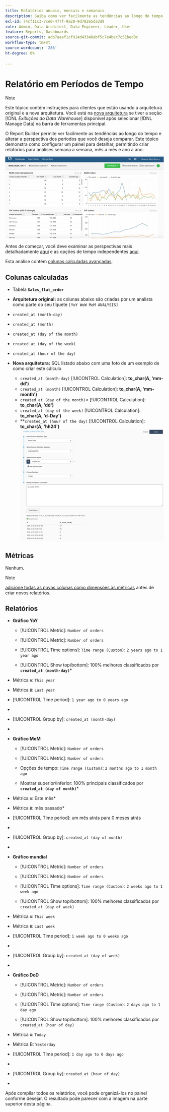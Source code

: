 ```yaml
---
title: Relatórios anuais, mensais e semanais
description: Saiba como ver facilmente as tendências ao longo do tempo e alterar a perspectiva de períodos que você pode querer comparar.
exl-id: 74cf11c3-7ce0-477f-9a28-9d782e5da3d9
role: Admin, Data Architect, Data Engineer, Leader, User
feature: Reports, Dashboards
source-git-commit: adb7aaef1cf914d43348abf5c7e4bec7c51bed0c
workflow-type: tm+mt
source-wordcount: '286'
ht-degree: 0%

---
```


# Relatório em Períodos de Tempo

>[!NOTE]
>
>Este tópico contém instruções para clientes que estão usando a arquitetura original e a nova arquitetura. Você está na [nova arquitetura](../../administrator/account-management/new-architecture.md) se tiver a seção [!DNL _Exibições do Data Warehouse_] disponível após selecionar [!DNL Manage Data] na barra de ferramentas principal.

O Report Builder permite ver facilmente as tendências ao longo do tempo e alterar a perspectiva dos períodos que você deseja comparar. Este tópico demonstra como configurar um painel para detalhar, permitindo criar relatórios para análises semana a semana, mês a mês e ano a ano.

![](../../assets/Wow__mom__yoy.png)

Antes de começar, você deve examinar as perspectivas mais detalhadamente [aqui](../../tutorials/using-visual-report-builder.md) e as opções de tempo independentes [aqui](../../tutorials/time-options-visual-rpt-bldr.md).

Esta análise contém [colunas calculadas avançadas](../data-warehouse-mgr/adv-calc-columns.md).

## Colunas calculadas

* Tabela **`Sales_flat_order`**
* **Arquitetura original:** as colunas abaixo são criadas por um analista como parte do seu tíquete `[YoY WoW MoM ANALYSIS]`
* `created_at (month-day)`
* `created_at (month)`
* `created_at (day of the month)`
* `created_at (day of the week)`
* `created_at (hour of the day)`

* **Nova arquitetura:** SQL listado abaixo com uma foto de um exemplo de como criar este cálculo
   * `created_at (month-day)` [!UICONTROL Calculation]: **to_char(A, &#39;mm-dd&#39;)**
   * `created_at (month)` [!UICONTROL Calculation]: **to_char(A, &#39;mm-month&#39;)**
   * `created_at (day of the month)`&lt; [!UICONTROL Calculation]: **to_char(A, &#39;dd&#39;)**
   * `created_at (day of the week)` [!UICONTROL Calculation]: **to_char(A, &#39;d-Day&#39;)**
   * **`created_at (hour of the day)` [!UICONTROL Calculation]: **to_char(A, &#39;hh24&#39;)**
     ![](../../assets/new-arch-create-calc.png)

## Métricas

Nenhum.

>[!NOTE]
>
>[adicione todas as novas colunas como dimensões às métricas](../data-warehouse-mgr/manage-data-dimensions-metrics.md) antes de criar novos relatórios.

## Relatórios

* **Gráfico YoY**
   * [!UICONTROL Metric]: `Number of orders`

   * [!UICONTROL Metric]: `Number of orders`
   * [!UICONTROL Time options]: `Time range (Custom)`: `2 years ago to 1 year ago`

   * [!UICONTROL Show top/bottom]: 100% melhores classificados por **`created_at (month-day)`***

* Métrica `A`: `This year`
* Métrica `B`: `Last year`
* [!UICONTROL Time period]: `1 year ago to 0 years ago`
* 
  [!UICONTROL Interval]: `None`
* [!UICONTROL Group by]: `created_at (month-day)`
* 
  [!UICONTROL Chart Type]: `Line`

* **Gráfico MoM**
   * [!UICONTROL Metric]: `Number of orders`

   * [!UICONTROL Metric]: `Number of orders`
   * Opções de tempo: `Time range (Custom)`: `2 months ago to 1 month ago`

   * Mostrar superior/inferior: 100% principais classificados por **`created_at (day of month)`***

* Métrica `A`: Este mês*
* Métrica `B`: mês passado*
* [!UICONTROL Time period]: um mês atrás para 0 meses atrás
* 
  [!UICONTROL Interval]: None
* [!UICONTROL Group by]: `created_at (day of month)`
* 
  [!UICONTROL Chart Type]: Line

* **Gráfico mundial**
   * [!UICONTROL Metric]: `Number of orders`

   * [!UICONTROL Metric]: `Number of orders`
   * [!UICONTROL Time options]: `Time range (Custom)`: `2 weeks ago to 1 week ago`

   * [!UICONTROL Show top/bottom]: 100% melhores classificados por `created_at (day of week)`

* Métrica `A`: `This week`
* Métrica `B`: `Last week`
* [!UICONTROL Time period]: `1 week ago to 0 weeks ago`
* 
  [!UICONTROL Interval]: `None`
* [!UICONTROL Group by]: `created_at (day of week)`
* 
  [!UICONTROL Chart Type]: `Line`

* **Gráfico DoD**
   * [!UICONTROL Metric]: `Number of orders`

   * [!UICONTROL Metric]: `Number of orders`
   * [!UICONTROL Time options]: `Time range (Custom)`: `2 days ago to 1 day ago`

   * [!UICONTROL Show top/bottom]: 100% melhores classificados por `created_at (hour of day)`

* Métrica `A`: `Today`
* Métrica B: `Yesterday`
* [!UICONTROL Time period]: `1 day ago to 0 days ago`
* 
  [!UICONTROL Interval]: `None`
* [!UICONTROL Group by]: `created_at (hour of day)`
* 
  [!UICONTROL Chart Type]: `Line`

Após compilar todos os relatórios, você pode organizá-los no painel conforme desejar. O resultado pode parecer com a imagem na parte superior desta página.
